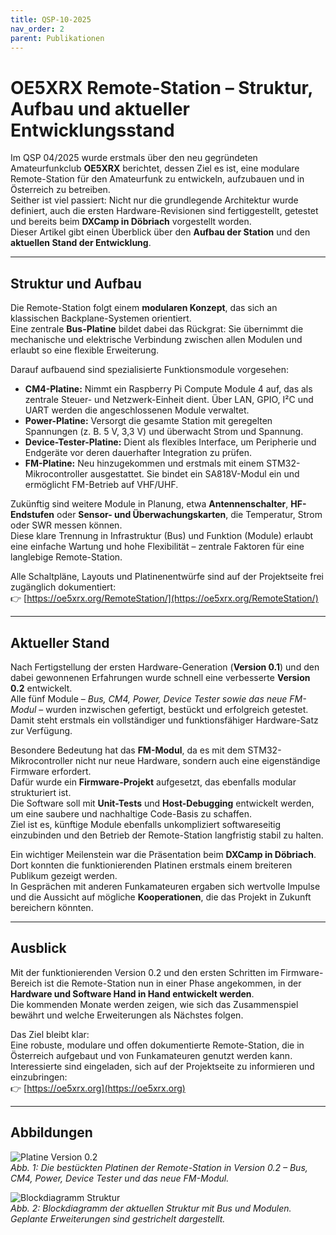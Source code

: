 ```yaml
---
title: QSP-10-2025
nav_order: 2
parent: Publikationen
---
```


# OE5XRX Remote-Station – Struktur, Aufbau und aktueller Entwicklungsstand

Im QSP 04/2025 wurde erstmals über den neu gegründeten Amateurfunkclub **OE5XRX** berichtet, dessen Ziel es ist, eine modulare Remote-Station für den Amateurfunk zu entwickeln, aufzubauen und in Österreich zu betreiben.  
Seither ist viel passiert: Nicht nur die grundlegende Architektur wurde definiert, auch die ersten Hardware-Revisionen sind fertiggestellt, getestet und bereits beim **DXCamp in Döbriach** vorgestellt worden.  
Dieser Artikel gibt einen Überblick über den **Aufbau der Station** und den **aktuellen Stand der Entwicklung**.

---

## Struktur und Aufbau

Die Remote-Station folgt einem **modularen Konzept**, das sich an klassischen Backplane-Systemen orientiert.  
Eine zentrale **Bus-Platine** bildet dabei das Rückgrat: Sie übernimmt die mechanische und elektrische Verbindung zwischen allen Modulen und erlaubt so eine flexible Erweiterung.

Darauf aufbauend sind spezialisierte Funktionsmodule vorgesehen:

- **CM4-Platine:** Nimmt ein Raspberry Pi Compute Module 4 auf, das als zentrale Steuer- und Netzwerk-Einheit dient. Über LAN, GPIO, I²C und UART werden die angeschlossenen Module verwaltet.  
- **Power-Platine:** Versorgt die gesamte Station mit geregelten Spannungen (z. B. 5 V, 3,3 V) und überwacht Strom und Spannung.  
- **Device-Tester-Platine:** Dient als flexibles Interface, um Peripherie und Endgeräte vor deren dauerhafter Integration zu prüfen.  
- **FM-Platine:** Neu hinzugekommen und erstmals mit einem STM32-Mikrocontroller ausgestattet. Sie bindet ein SA818V-Modul ein und ermöglicht FM-Betrieb auf VHF/UHF.  

Zukünftig sind weitere Module in Planung, etwa **Antennenschalter**, **HF-Endstufen** oder **Sensor- und Überwachungskarten**, die Temperatur, Strom oder SWR messen können.  
Diese klare Trennung in Infrastruktur (Bus) und Funktion (Module) erlaubt eine einfache Wartung und hohe Flexibilität – zentrale Faktoren für eine langlebige Remote-Station.

Alle Schaltpläne, Layouts und Platinenentwürfe sind auf der Projektseite frei zugänglich dokumentiert:  
👉 [https://oe5xrx.org/RemoteStation/](https://oe5xrx.org/RemoteStation/)

---

## Aktueller Stand

Nach Fertigstellung der ersten Hardware-Generation (**Version 0.1**) und den dabei gewonnenen Erfahrungen wurde schnell eine verbesserte **Version 0.2** entwickelt.  
Alle fünf Module – *Bus, CM4, Power, Device Tester sowie das neue FM-Modul* – wurden inzwischen gefertigt, bestückt und erfolgreich getestet. Damit steht erstmals ein vollständiger und funktionsfähiger Hardware-Satz zur Verfügung.

Besondere Bedeutung hat das **FM-Modul**, da es mit dem STM32-Mikrocontroller nicht nur neue Hardware, sondern auch eine eigenständige Firmware erfordert.  
Dafür wurde ein **Firmware-Projekt** aufgesetzt, das ebenfalls modular strukturiert ist.  
Die Software soll mit **Unit-Tests** und **Host-Debugging** entwickelt werden, um eine saubere und nachhaltige Code-Basis zu schaffen.  
Ziel ist es, künftige Module ebenfalls unkompliziert softwareseitig einzubinden und den Betrieb der Remote-Station langfristig stabil zu halten.

Ein wichtiger Meilenstein war die Präsentation beim **DXCamp in Döbriach**.  
Dort konnten die funktionierenden Platinen erstmals einem breiteren Publikum gezeigt werden.  
In Gesprächen mit anderen Funkamateuren ergaben sich wertvolle Impulse und die Aussicht auf mögliche **Kooperationen**, die das Projekt in Zukunft bereichern könnten.

---

## Ausblick

Mit der funktionierenden Version 0.2 und den ersten Schritten im Firmware-Bereich ist die Remote-Station nun in einer Phase angekommen, in der **Hardware und Software Hand in Hand entwickelt werden**.  
Die kommenden Monate werden zeigen, wie sich das Zusammenspiel bewährt und welche Erweiterungen als Nächstes folgen.

Das Ziel bleibt klar:  
Eine robuste, modulare und offen dokumentierte Remote-Station, die in Österreich aufgebaut und von Funkamateuren genutzt werden kann.  
Interessierte sind eingeladen, sich auf der Projektseite zu informieren und einzubringen:  
👉 [https://oe5xrx.org](https://oe5xrx.org)

---

## Abbildungen

![Platine Version 0.2](docs/img/remote-station-v0.2.jpg)  
*Abb. 1: Die bestückten Platinen der Remote-Station in Version 0.2 – Bus, CM4, Power, Device Tester und das neue FM-Modul.*

![Blockdiagramm Struktur](docs/img/remote-station-blockdiagram.png)  
*Abb. 2: Blockdiagramm der aktuellen Struktur mit Bus und Modulen. Geplante Erweiterungen sind gestrichelt dargestellt.*
